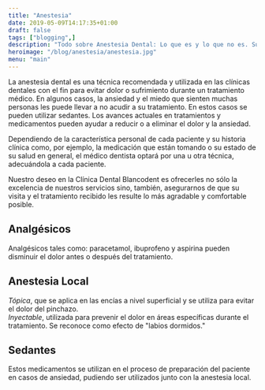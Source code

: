 ```yaml
---
title: "Anestesia"
date: 2019-05-09T14:17:35+01:00
draft: false
tags: ["blogging",]
description: "Todo sobre Anestesia Dental: Lo que es y lo que no es. Su uso en un tratamiento y tipos de anestesia que existen. Analgésicos, Sedativos y Anestesia Local."
heroimage: "/blog/anestesia/anestesia.jpg"
menu: "main"
---
```


La anestesia dental es una técnica recomendada y utilizada en las clínicas dentales con el fin para evitar dolor o sufrimiento durante un tratamiento médico. En algunos casos, la ansiedad y el miedo que sienten muchas personas les puede llevar a no acudir a su tratamiento. En estos casos se pueden utilizar sedantes. Los avances actuales en tratamientos y medicamentos pueden ayudar a reducir o a eliminar el dolor y la ansiedad.

Dependiendo de la característica personal de cada paciente y su historia clínica como, por ejemplo, la medicación que están tomando o su estado de su salud en general, el médico dentista optará por una u otra técnica, adecuándola a cada paciente.

Nuestro deseo en la Clínica Dental Blancodent es ofrecerles no sólo la excelencia de nuestros servicios sino, también, asegurarnos de que su visita y el tratamiento recibido les resulte lo más agradable y comfortable posible.

## Analgésicos

Analgésicos tales como: paracetamol, ibuprofeno y aspirina pueden disminuir el dolor antes o después del tratamiento.

## Anestesia Local

*Tópica*, que se aplica en las encías a nivel superficial y se utiliza para evitar el dolor del pinchazo.  
*Inyectable*, utilizada para prevenir el dolor en áreas específicas durante el tratamiento. Se reconoce como efecto de "labios dormidos."

## Sedantes

Estos medicamentos se utilizan en el proceso de preparación del paciente en casos de ansiedad, pudiendo ser utilizados junto con la anestesia local.

